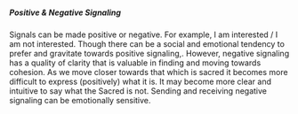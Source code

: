 ##### Positive & Negative Signaling

Signals can be made positive or negative. For example, I am interested / I am not interested. Though there can be a social and emotional tendency to prefer and gravitate towards positive signaling,. However, negative signaling has a quality of clarity that is valuable in finding and moving towards cohesion. As we move closer towards that which is sacred it becomes more difficult to express (positively) what it is. It may become more clear and intuitive to say what the Sacred is not. Sending and receiving negative signaling can be emotionally sensitive.